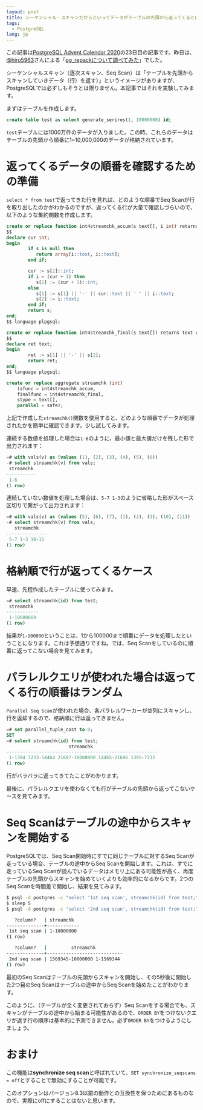 ```yaml
---
layout: post
title: シーケンシャル・スキャンだからといってデータがテーブルの先頭から返ってくるとは限らない、という話
tags:
  - PostgreSQL
lang: jp
---
```


この記事は[PostgreSQL Advent Calendar 2020](https://qiita.com/advent-calendar/2020/postgresql)の23日目の記事です。昨日は、[@hiro5963](https://qiita.com/hiro5963)さんによる「[pg_repackについて調べてみた](https://qiita.com/hiro5963/items/79e1f9c7db0362411793)」でした。

シーケンシャルスキャン（逐次スキャン、Seq Scan）は「テーブルを先頭からスキャンしていきデータ（行）を返す）」というイメージがありますが、PostgreSQLでは必ずしもそうとは限りません。本記事ではそれを実験してみます。

まずはテーブルを作成します。

```sql
create table test as select generate_serires(1, 10000000) id;
```

`test`テーブルには1000万件のデータが入りました。この時、これらのデータはテーブルの先頭から順番に1~10,000,000のデータが格納されています。


# 返ってくるデータの順番を確認するための準備

`select * from test`で返ってきた行を見れば、どのような順番でSeq Scanが行を取り出したのかがわかるのですが、返ってくる行が大量で確認しづらいので、以下のような集約関数を作成します。

```sql
create or replace function int4streamchk_accum(s text[], i int) returns text[] as
$$
declare cur int;
begin
        if s is null then
           return array[i::text, i::text];
        end if;

        cur := s[2]::int;
        if i = (cur + 1) then
           s[2] := (cur + 1)::int;
        else
           s[1] := s[1] || '-' || cur::text || ' ' || i::text;
           s[2] := i::text;
        end if;
        return s;
end;
$$ language plpgsql;

create or replace function int4streamchk_final(s text[]) returns text as
$$
declare ret text;
begin
        ret := s[1] || '-' || s[2];
        return ret;
end;
$$ language plpgsql;

create or replace aggregate streamchk (int)
	(sfunc = int4streamchk_accum,
	finalfunc = int4streamchk_final,
	stype = text[],
	parallel = safe);
```

上記で作成した`streamchk()`関数を使用すると、どのような順番でデータが処理されたかを簡単に確認できます。少し試してみます。

連続する数値を処理した場合は`1-6`のように、最小値と最大値だけを残した形で出力されます：

```sql
=# with vals(v) as (values (1), (2), (3), (4), (5), (6))
-# select streamchk(v) from vals;
 streamchk
-----------
 1-6
(1 row)
```

連続していない数値を処理した場合は、`5-7 1-3`のように省略した形がスペース区切りで繋がって出力されます：

```sql
=# with vals(v) as (values (5), (6), (7), (1), (2), (3), (10), (11))
-# select streamchk(v) from vals;
   streamchk
---------------
 5-7 1-3 10-11
(1 row)
```

# 格納順で行が返ってくるケース

早速、先程作成したテーブルに使ってみます。

```sql
=# select streamchk(id) from test;
 streamchk
------------
 1-10000000
(1 row)

```

結果が`1-100000`ということは、1から100000まで順番にデータを処理したということになります。これは予想通りですね。では、Seq Scanをしているのに順番に返ってこない場合を見てみます。

# パラレルクエリが使われた場合は返ってくる行の順番はランダム

`Parallel Seq Scan`が使われた場合、各パラレルワーカーが並列にスキャンし、行を返却するので、格納順に行は返ってきません。

```sql
=# set parallel_tuple_cost to 0;
SET
=# select streamchk(id) from test;
                       streamchk
--------------------------------------------------------
 1-1394 7233-14464 21697-10000000 14465-21696 1395-7232
(1 row)
```

行がバラバラに返ってきてたことがわかります。

最後に、パラレルクエリを使わなくても行がテーブルの先頭から返ってこないケースを見てみます。

# Seq Scanはテーブルの途中からスキャンを開始する

PostgreSQLでは、Seq Scan開始時にすでに同じテーブルに対するSeq Scanが走っている場合、テーブルの途中からSeq Scanを開始します。これは、すでに走っているSeq Scanが読んでいるデータはメモリ上にある可能性が高く、再度テーブルの先頭からスキャンを始めていくよりも効率的になるからです。2つのSeq Scanを時間差で開始し、結果を見てみます。

```bash
$ psql -d postgres -c "select '1st seq scan', streamchk(id) from test;" &
$ sleep 5
$ psql -d postgres -c "select '2nd seq scan', streamchk(id) from test;"

   ?column?   | streamchk
--------------+------------
 1st seq scan | 1-10000000
(1 row)

   ?column?   |         streamchk
--------------+----------------------------
 2nd seq scan | 1569345-10000000 1-1569344
(1 row)

```

最初のSeq Scanはテーブルの先頭からスキャンを開始し、その5秒後に開始した2つ目のSeq Scanはテーブルの途中からSeq Scanを始めたことがわかります。

このように、（テーブルが全く変更されておらず）Seq Scanをする場合でも、スキャンがテーブルの途中から始まる可能性があるので、`ORDER BY`をつけないクエリが返す行の順序は基本的に予測できません。必ず`ORDER BY`をつけるようにしましょう。

# おまけ

この機能は**synchronize seq scan**と呼ばれていて、`SET synchronize_seqscans = off`とすることで無効にすることが可能です。

このオプションはバージョン8.3以前の動作との互換性を保つためにあるものなので、実際にoffにすることはないと思います。
